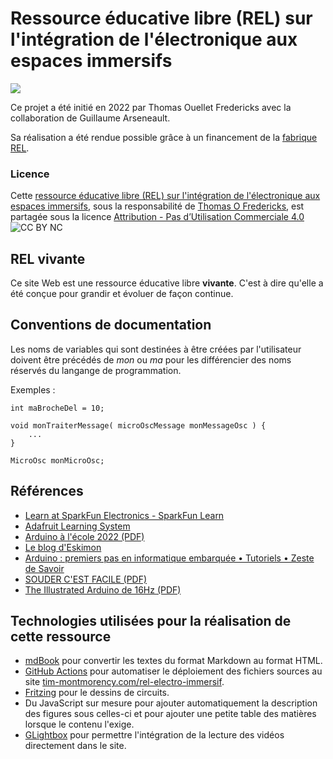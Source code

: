 # Ressource éducative libre (REL) sur l'intégration de l'électronique aux espaces immersifs


![](./couverture.jpg)

Ce projet a été initié en 2022 par Thomas Ouellet Fredericks avec la collaboration de Guillaume Arseneault.

Sa réalisation a été rendue possible grâce à un financement de la [fabrique REL](https://fabriquerel.org/rel/).

### Licence

Cette [ressource éducative libre (REL) sur l'intégration de l'électronique aux espaces immersifs](https://tim-montmorency.com/rel-electro-immersif/), sous la responsabilité de [Thomas O Fredericks](http://t-o-f.info), est partagée sous la licence [Attribution - Pas d’Utilisation Commerciale 4.0](creativecommons.org/licenses/by-nc/4.0/?ref=chooser-v1)
![CC BY NC](./cc_by_nc.png)

## REL vivante

Ce site Web est une ressource éducative libre **vivante**. C'est à dire qu'elle a été conçue pour grandir et évoluer de façon continue. <!-- vivante, c'est-à-dire qu'elle a été conçue -->


## Conventions de documentation

Les noms de variables qui sont destinées à être créées par l'utilisateur doivent être précédés de *mon* ou *ma* pour les différencier des noms réservés du langange de programmation.

Exemples :

```arduino
int maBrocheDel = 10;
```

```arduino
void monTraiterMessage( microOscMessage monMessageOsc ) {
	...
}
```

```arduino
MicroOsc monMicroOsc;
```

## Références 

* [Learn at SparkFun Electronics - SparkFun Learn](https://learn.sparkfun.com/)
* [Adafruit Learning System](https://learn.adafruit.com/)
* [Arduino à l'école 2022 (PDF)](./pdf/arduino_a_l_ecole-2022.pdf)
* [Le blog d'Eskimon](https://eskimon.fr/)
* [Arduino : premiers pas en informatique embarquée • Tutoriels • Zeste de Savoir](https://zestedesavoir.com/tutoriels/686/arduino-premiers-pas-en-informatique-embarquee/)
* [SOUDER C'EST FACILE (PDF)](./pdf/bd_soudure.pdf)
* [The Illustrated Arduino de 16Hz (PDF)](./pdf/16hz_the_illustrated_arduino.pdf)

## Technologies utilisées pour la réalisation de cette ressource

* [mdBook](https://rust-lang.github.io/mdBook/) pour convertir les textes du format Markdown au format HTML.
* [GitHub Actions](https://docs.github.com/en/actions) pour automatiser le déploiement des fichiers sources au site [tim-montmorency.com/rel-electro-immersif](https://tim-montmorency.com/rel-electro-immersif/).
* [Fritzing](https://fritzing.org/) pour le dessins de circuits.
* Du JavaScript sur mesure pour ajouter automatiquement la description des figures sous celles-ci et pour ajouter une petite table des matières lorsque le contenu l'exige.
* [GLightbox](https://github.com/biati-digital/glightbox) pour permettre l'intégration de la lecture des vidéos directement dans le site.
